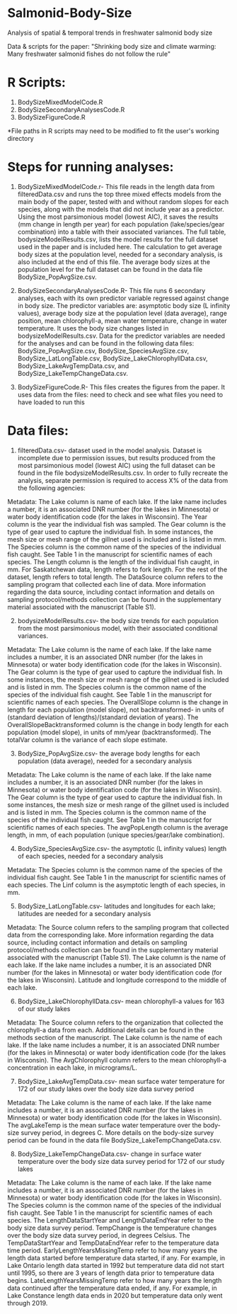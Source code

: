 # Salmonid-Body-Size
Analysis of spatial &amp; temporal trends in freshwater salmonid body size

Data & scripts for the paper: "Shrinking body size and climate warming: Many freshwater salmonid fishes do not follow the rule"

# R Scripts:
1) BodySizeMixedModelCode.R
2) BodySizeSecondaryAnalysesCode.R
3) BodySizeFigureCode.R

*File paths in R scripts may need to be modified to fit the user's working directory

# Steps for running analyses:
1) BodySizeMixedModelCode.r- This file reads in the length data from filteredData.csv and runs the top three mixed effects models from the main body of the paper, tested with and without random slopes for each species, along with the models that did not include year as a predictor. Using the most parsimonious model (lowest AIC), it saves the results (mm change in length per year) for each population (lake/species/gear combination) into a table with their associated variances. The full table,  bodysizeModelResults.csv, lists the model results for the full dataset used in the paper and is included here. The calculation to get average body sizes at the population level, needed for a secondary analysis, is also included at the end of this file. The average body sizes at the population level for the full dataset can be found in the data file BodySize_PopAvgSize.csv.

2) BodySizeSecondaryAnalysesCode.R- This file runs 6 secondary analyses, each with its own predictor variable regressed against change in body size. The predictor variables are: asymptotic body size (L infinity values), average body size at the population level (data average), range position, mean chlorophyll-a, mean water temperature, change in water temperature. It uses the body size changes listed in bodysizeModelResults.csv. Data for the predictor variables are needed for the analyses and can be found in the following data files: BodySize_PopAvgSize.csv, BodySize_SpeciesAvgSize.csv, BodySize_LatLongTable.csv, BodySize_LakeChlorophyllData.csv, BodySize_LakeAvgTempData.csv, and BodySize_LakeTempChangeData.csv.

3) BodySizeFigureCode.R- This files creates the figures from the paper. It uses data from the files: need to check and see what files you need to have loaded to run this



# Data files:
1) filteredData.csv- dataset used in the model analysis. Dataset is incomplete due to permission issues, but results produced from the most parsimonious model (lowest AIC) using the full dataset can be found in the file bodysizeModelResults.csv. In order to fully recreate the analysis, separate permission is required to access X% of the data from the following agencies:

Metadata: The Lake column is name of each lake. If the lake name includes a number, it is an associated DNR number (for the lakes in Minnesota) or water body identification code (for the lakes in Wisconsin). The Year column is the year the individual fish was sampled. The Gear column is the type of gear used to capture the individual fish. In some instances, the mesh size or mesh range of the gillnet used is included and is listed in mm. The Species column is the common name of the species of the individual fish caught. See Table 1 in the manuscript for scientific names of each species. The Length column is the length of the individual fish caught, in mm. For Saskatchewan data, length refers to fork length. For the rest of the dataset, length refers to total length. The DataSource column refers to the sampling program that collected each line of data. More information regarding the data source, including contact information and details on sampling protocol/methods collection can be found in the supplementary material associated with the manuscript (Table S1).


2) bodysizeModelResults.csv- the body size trends for each population from the most parsimonious model, with their associated conditional variances. 

Metadata: The Lake column is the name of each lake. If the lake name includes a number, it is an associated DNR number (for the lakes in Minnesota) or water body identification code (for the lakes in Wisconsin). The Gear column is the type of gear used to capture the individual fish. In some instances, the mesh size or mesh range of the gillnet used is included and is listed in mm. The Species column is the common name of the species of the individual fish caught. See Table 1 in the manuscript for scientific names of each species. The OverallSlope column is the change in length for each population (model slope), not backtransformed- in units of (standard deviation of lengths)/(standard deviation of years). The OverallSlopeBacktransformed column is the change in body length for each population (model slope), in units of mm/year (backtransformed). The totalVar column is the variance of each slope estimate.


3) BodySize_PopAvgSize.csv- the average body lengths for each population (data average), needed for a secondary analysis

Metadata: The Lake column is the name of each lake. If the lake name includes a number, it is an associated DNR number (for the lakes in Minnesota) or water body identification code (for the lakes in Wisconsin). The Gear column is the type of gear used to capture the individual fish. In some instances, the mesh size or mesh range of the gillnet used is included and is listed in mm. The Species column is the common name of the species of the individual fish caught. See Table 1 in the manuscript for scientific names of each species. The avgPopLength column is the average length, in mm, of each population (unique species/gear/lake combination).


4) BodySize_SpeciesAvgSize.csv- the asymptotic (L infinity values) length of each species, needed for a secondary analysis

Metadata: The Species column is the common name of the species of the individual fish caught. See Table 1 in the manuscript for scientific names of each species. The Linf column is the asymptotic length of each species, in mm.


5) BodySize_LatLongTable.csv- latitudes and longitudes for each lake; latitudes are needed for a secondary analysis

Metadata: The Source column refers to the sampling program that collected data from the corresponding lake. More information regarding the data source, including contact information and details on sampling protocol/methods collection can be found in the supplementary material associated with the manuscript (Table S1). The Lake column is the name of each lake. If the lake name includes a number, it is an associated DNR number (for the lakes in Minnesota) or water body identification code (for the lakes in Wisconsin). Latitude and longitude correspond to the middle of each lake.


6) BodySize_LakeChlorophyllData.csv- mean chlorophyll-a values for 163 of our study lakes

Metadata: The Source column refers to the organization that collected the chlorophyll-a data from each. Additional details can be found in the methods section of the manuscript. The Lake column is the name of each lake. If the lake name includes a number, it is an associated DNR number (for the lakes in Minnesota) or water body identification code (for the lakes in Wisconsin). The AvgChlorophyll column refers to the mean chlorophyll-a concentration in each lake, in micrograms/L.


7) BodySize_LakeAvgTempData.csv- mean surface water temperature for 172 of our study lakes over the body size data survey period

Metadata: The Lake column is the name of each lake. If the lake name includes a number, it is an associated DNR number (for the lakes in Minnesota) or water body identification code (for the lakes in Wisconsin). The avgLakeTemp is the mean surface water temperature over the body-size survey period, in degrees C. More details on the body-size survey period can be found in the data file BodySize_LakeTempChangeData.csv.


8) BodySize_LakeTempChangeData.csv- change in surface water temperature over the body size data survey period for 172 of our study lakes

Metadata: The Lake column is the name of each lake. If the lake name includes a number, it is an associated DNR number (for the lakes in Minnesota) or water body identification code (for the lakes in Wisconsin). The Species column is the common name of the species of the individual fish caught. See Table 1 in the manuscript for scientific names of each species. The LengthDataStartYear and LengthDataEndYear refer to the body size data survey period. TempChange is the temperature changes over the body size data survey period, in degrees Celsius. The TempDataStartYear and TempDataEndYear refer to the temperature data time period. EarlyLengthYearsMissingTemp refer to how many years the length data started before temperature data started, if any. For example, in Lake Ontario length data started in 1992 but temperature data did not start until 1995, so there are 3 years of length data prior to temperature data begins. LateLengthYearsMissingTemp refer to how many years the length data continued after the temperature data ended, if any. For example, in Lake Constance length data ends in 2020 but temperature data only went through 2019.
